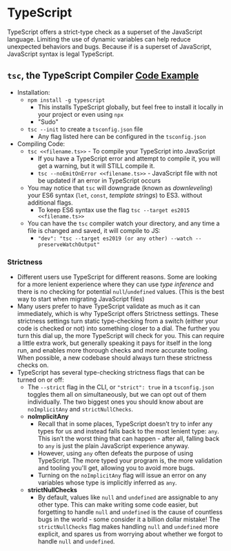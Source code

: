 # TypeScript

TypeScript offers a strict-type check as a superset of the JavaScript language. Limiting the use of dynamic variables can help reduce unexpected behaviors and bugs. Because if is a superset of JavaScript, JavaScript syntax is legal TypeScript.

## `tsc`, the TypeScript Compiler [Code Example](./compiling/hello.ts)

- Installation:
  - `npm install -g typescript`
    - This installs TypeScript globally, but feel free to install it locally in your project or even using `npx`
    - "Sudo"
  - `tsc --init` to create a `tsconfig.json` file
    - Any flag listed here can be configured in the `tsconfig.json`
- Compiling Code:
  - `tsc <<filename.ts>>` - To compile your TypeScript into JavaScript
    - If you have a TypeScript error and attempt to compile it, you will get a warning, but it will STILL compile it.
    - `tsc --noEmitOnError <<filename.ts>>` - JavaScript file with not be updated if an error in TypeScript occurs
  - You may notice that `tsc` will downgrade (known as _downleveling_) your ES6 syntax (`let`, `const`, _template strings_) to ES3. without additional flags.
    - To keep ES6 syntax use the flag `tsc --target es2015 <<filename.ts>>`
  - You can have the `tsc` compiler watch your directory, and any time a file is changed and saved, it will compile to JS:
    - `"dev": "tsc --target es2019 (or any other) --watch --preserveWatchOutput"`

### Strictness

- Different users use TypeScript for different reasons. Some are looking for a more lenient experience where they can use _type inference_ and there is no checking for potential `null`/`undefined` values. (This is the best way to start when migrating JavaScript files)
- Many users prefer to have TypeScript validate as much as it can immediately, which is why TypeScript offers Strictness settings. These strictness settings turn static type-checking from a switch (either your code is checked or not) into something closer to a dial. The further you turn this dial up, the more TypeScript will check for you. This can require a little extra work, but generally speaking it pays for itself in the long run, and enables more thorough checks and more accurate tooling. When possible, a new codebase should always turn these strictness checks on.
- TypeScript has several type-checking strictness flags that can be turned on or off:
  - The `--strict` flag in the CLI, or `"strict": true` in a `tsconfig.json` toggles them all on simultaneously, but we can opt out of them individually. The two biggest ones you should know about are `noImplicitAny` and `strictNullChecks`.
  - **noImplicitAny**
    - Recall that in some places, TypeScript doesn’t try to infer any types for us and instead falls back to the most lenient type: `any`. This isn’t the worst thing that can happen - after all, falling back to `any` is just the plain JavaScript experience anyway.
    - However, using `any` often defeats the purpose of using TypeScript. The more typed your program is, the more validation and tooling you'll get, allowing you to avoid more bugs.
    - Turning on the `noImplicitAny` flag will issue an error on any variables whose type is implicitly inferred as `any`.
  - **strictNullChecks**
    - By default, values like `null` and `undefined` are assignable to any other type. This can make writing some code easier, but forgetting to handle `null` and `undefined` is the cause of countless bugs in the world - some consider it a billion dollar mistake! The `strictNullChecks` flag makes handling `null` and `undefined` more explicit, and spares us from worrying about whether we forgot to handle `null` and `undefined`.

